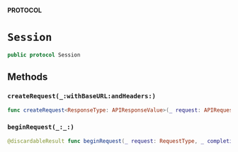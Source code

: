 **PROTOCOL**

# `Session`

```swift
public protocol Session
```

## Methods
### `createRequest(_:withBaseURL:andHeaders:)`

```swift
func createRequest<ResponseType: APIResponseValue>(_ request: APIRequest<ResponseType>, withBaseURL baseURL: URL, andHeaders header: [String: String]) throws -> RequestType
```

### `beginRequest(_:_:)`

```swift
@discardableResult func beginRequest(_ request: RequestType, _ completion: @escaping ((Result<Response, Error>) -> Void)) -> Task
```
